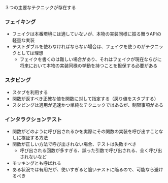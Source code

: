 ３つの主要なテクニックが存在する

### フェイキング

- フェイクは本番環境には適していないが、本物の実装同様に振る舞うAPIの軽量な実装
- テストダブルを使わなければならない場合は、フェイクを使うのがテクニックとしては理想
	- フェイクを書くのは難しい場合があり、それはフェイクが現在ならびに将来において本物の実装同様の挙動を持つことを担保する必要がある

### スタビング

- スタブを利用する
- 関数が返すべき正確な値を関数に対して指定する（戻り値をスタブする）
- スタビングは適用が迅速かつ単純なテクニックではあるが、制限事項がある

### インタラクションテスト

- 関数がどのように呼び出されるかを実際にその関数の実装を呼び出すことなしに検証する方法
- 関数が正しい方法で呼び出されない場合、テストは失敗すべき
	- 呼び出される回数が多すぎる、誤った引数で呼び出される、全く呼び出されないなど
- モッキングとも呼ばれる
- ある状況では有用だが、使いすぎると脆いテストに陥るので、可能なら避けるべき
